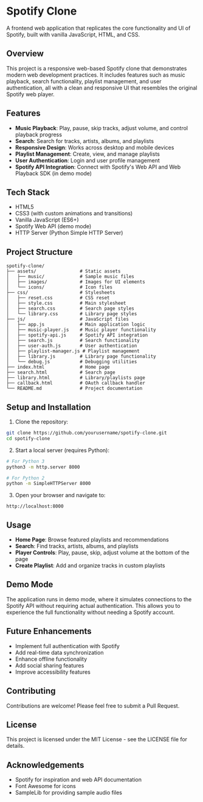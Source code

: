 # Spotify Clone

A frontend web application that replicates the core functionality and UI of Spotify, built with vanilla JavaScript, HTML, and CSS.

## Overview

This project is a responsive web-based Spotify clone that demonstrates modern web development practices. It includes features such as music playback, search functionality, playlist management, and user authentication, all with a clean and responsive UI that resembles the original Spotify web player.

## Features

- **Music Playback**: Play, pause, skip tracks, adjust volume, and control playback progress
- **Search**: Search for tracks, artists, albums, and playlists
- **Responsive Design**: Works across desktop and mobile devices
- **Playlist Management**: Create, view, and manage playlists 
- **User Authentication**: Login and user profile management
- **Spotify API Integration**: Connect with Spotify's Web API and Web Playback SDK (in demo mode)

## Tech Stack

- HTML5 
- CSS3 (with custom animations and transitions)
- Vanilla JavaScript (ES6+)
- Spotify Web API (demo mode)
- HTTP Server (Python Simple HTTP Server)

## Project Structure

```
spotify-clone/
├── assets/                # Static assets
│   ├── music/             # Sample music files
│   ├── images/            # Images for UI elements
│   └── icons/             # Icon files
├── css/                   # Stylesheets
│   ├── reset.css          # CSS reset
│   ├── style.css          # Main stylesheet
│   ├── search.css         # Search page styles
│   └── library.css        # Library page styles
├── js/                    # JavaScript files
│   ├── app.js             # Main application logic
│   ├── music-player.js    # Music player functionality
│   ├── spotify-api.js     # Spotify API integration
│   ├── search.js          # Search functionality
│   ├── user-auth.js       # User authentication
│   ├── playlist-manager.js # Playlist management
│   ├── library.js         # Library page functionality
│   └── debug.js           # Debugging utilities
├── index.html             # Home page
├── search.html            # Search page
├── library.html           # Library/playlists page
├── callback.html          # OAuth callback handler
└── README.md              # Project documentation
```

## Setup and Installation

1. Clone the repository:
```bash
git clone https://github.com/yourusername/spotify-clone.git
cd spotify-clone
```

2. Start a local server (requires Python):
```bash
# For Python 3
python3 -m http.server 8000

# For Python 2
python -m SimpleHTTPServer 8000
```

3. Open your browser and navigate to:
```
http://localhost:8000
```

## Usage

- **Home Page**: Browse featured playlists and recommendations
- **Search**: Find tracks, artists, albums, and playlists
- **Player Controls**: Play, pause, skip, adjust volume at the bottom of the page
- **Create Playlist**: Add and organize tracks in custom playlists

## Demo Mode

The application runs in demo mode, where it simulates connections to the Spotify API without requiring actual authentication. This allows you to experience the full functionality without needing a Spotify account.

## Future Enhancements

- Implement full authentication with Spotify
- Add real-time data synchronization
- Enhance offline functionality
- Add social sharing features
- Improve accessibility features

## Contributing

Contributions are welcome! Please feel free to submit a Pull Request.

## License

This project is licensed under the MIT License - see the LICENSE file for details.

## Acknowledgements

- Spotify for inspiration and web API documentation
- Font Awesome for icons
- SampleLib for providing sample audio files 